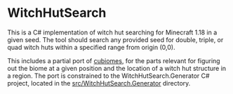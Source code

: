 # WitchHutSearch

This is a C# implementation of witch hut searching for Minecraft 1.18 in a given seed.
The tool should search any provided seed for double, triple, or quad witch huts within a specified range from origin (0,0).

This includes a partial port of [cubiomes](https://github.com/Cubitect/cubiomes), for the parts relevant for figuring out 
the biome at a given position and the location of a witch hut structure in a region. The port is constrained to the 
WitchHutSearch.Generator C# project, located in the 
[src/WitchHutSearch.Generator](https://github.com/totorewa/WitchHutSearch.NET/tree/main/src/WitchHutSearch.Generator) 
directory.